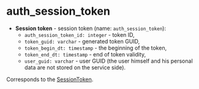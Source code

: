 # auth_session_token

- **Session token** - session token (name: `auth_session_token`):
    - `auth_session_token_id: integer` - token ID,
    - `token_guid: varchar` - generated token GUID,
    - `token_begin_dt: timestamp` - the beginning of the token,
    - `token_end_dt: timestamp` - end of token validity,
    - `user_guid: varchar` - user GUID (the user himself and his personal data are not stored on the service side).

Corresponds to the [SessionToken](../models/NetworkParameters/SessionToken.md).

